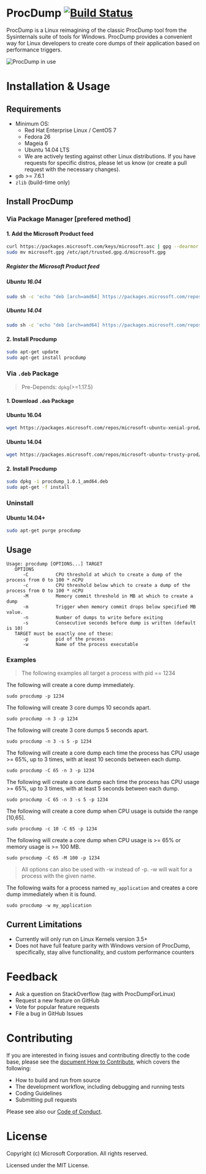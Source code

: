 # ProcDump [![Build Status](https://travis-ci.org/Microsoft/ProcDump-for-Linux.svg?branch=master)](https://travis-ci.org/Microsoft/ProcDump-for-Linux)
ProcDump is a Linux reimagining of the classic ProcDump tool from the Sysinternals suite of tools for Windows.  ProcDump provides a convenient way for Linux developers to create core dumps of their application based on performance triggers.

![ProcDump in use](procdump.gif "Procdump in use")

# Installation & Usage 

## Requirements
* Minimum OS:
  * Red Hat Enterprise Linux / CentOS 7
  * Fedora 26
  * Mageia 6
  * Ubuntu 14.04 LTS
  * We are actively testing against other Linux distributions.  If you have requests for specific distros, please let us know (or create a pull request with the necessary changes).
* `gdb` >= 7.6.1
* `zlib` (build-time only)

## Install ProcDump
### Via Package Manager [prefered method]

#### 1. Add the Microsoft Product feed
```sh
curl https://packages.microsoft.com/keys/microsoft.asc | gpg --dearmor > microsoft.gpg
sudo mv microsoft.gpg /etc/apt/trusted.gpg.d/microsoft.gpg
```
##### Register the Microsoft Product feed
##### Ubuntu 16.04
```sh
sudo sh -c 'echo "deb [arch=amd64] https://packages.microsoft.com/repos/microsoft-ubuntu-xenial-prod xenial main" > /etc/apt/sources.list.d/microsoft.list'

```
##### Ubuntu 14.04
```sh
sudo sh -c 'echo "deb [arch=amd64] https://packages.microsoft.com/repos/microsoft-ubuntu-trusty-prod trusty main" > /etc/apt/sources.list.d/microsoft.list'
```

#### 2. Install Procdump
```sh
sudo apt-get update
sudo apt-get install procdump
```

### Via `.deb` Package
> Pre-Depends: `dpkg`(>=1.17.5) 

#### 1. Download `.deb` Package
#### Ubuntu 16.04
```sh
wget https://packages.microsoft.com/repos/microsoft-ubuntu-xenial-prod/pool/main/p/procdump/procdump_1.0.1_amd64.deb
```

#### Ubuntu 14.04

```sh
wget https://packages.microsoft.com/repos/microsoft-ubuntu-trusty-prod/pool/main/p/procdump/procdump_1.0.1_amd64.deb
```

#### 2. Install Procdump
```sh
sudo dpkg -i procdump_1.0.1_amd64.deb
sudo apt-get -f install
```
### Uninstall
#### Ubuntu 14.04+
```sh
sudo apt-get purge procdump
```
## Usage
```
Usage: procdump [OPTIONS...] TARGET
   OPTIONS
      -C          CPU threshold at which to create a dump of the process from 0 to 100 * nCPU
      -c          CPU threshold below which to create a dump of the process from 0 to 100 * nCPU
      -M          Memory commit threshold in MB at which to create a dump
      -m          Trigger when memory commit drops below specified MB value.
      -n          Number of dumps to write before exiting
      -s          Consecutive seconds before dump is written (default is 10)
   TARGET must be exactly one of these:
      -p          pid of the process
      -w          Name of the process executable
```
### Examples
> The following examples all target a process with pid == 1234

The following will create a core dump immediately.
```
sudo procdump -p 1234
```
The following will create 3 core dumps 10 seconds apart.
```
sudo procdump -n 3 -p 1234
```
The following will create 3 core dumps 5 seconds apart.
```
sudo procdump -n 3 -s 5 -p 1234
```
The following will create a core dump each time the process has CPU usage >= 65%, up to 3 times, with at least 10 seconds between each dump.
```
sudo procdump -C 65 -n 3 -p 1234
```
The following will create a core dump each time the process has CPU usage >= 65%, up to 3 times, with at least 5 seconds between each dump.
```
sudo procdump -C 65 -n 3 -s 5 -p 1234
```
The following will create a core dump when CPU usage is outside the range [10,65].
```
sudo procdump -c 10 -C 65 -p 1234
```
The following will create a core dump when CPU usage is >= 65% or memory usage is >= 100 MB.
```
sudo procdump -C 65 -M 100 -p 1234
```

> All options can also be used with -w instead of -p. -w will wait for a process with the given name.

The following waits for a process named `my_application` and creates a core dump immediately when it is found.
```
sudo procdump -w my_application
```

## Current Limitations
* Currently will only run on Linux Kernels version 3.5+
* Does not have full feature parity with Windows version of ProcDump, specifically, stay alive functionality, and custom performance counters

# Feedback
* Ask a question on StackOverflow (tag with ProcDumpForLinux)
* Request a new feature on GitHub
* Vote for popular feature requests
* File a bug in GitHub Issues

# Contributing
If you are interested in fixing issues and contributing directly to the code base, please see the [document How to Contribute](CONTRIBUTING.md), which covers the following:
* How to build and run from source
* The development workflow, including debugging and running tests
* Coding Guidelines
* Submitting pull requests

Please see also our [Code of Conduct](CODE_OF_CONDUCT.md).


# License
Copyright (c) Microsoft Corporation. All rights reserved.

Licensed under the MIT License.


